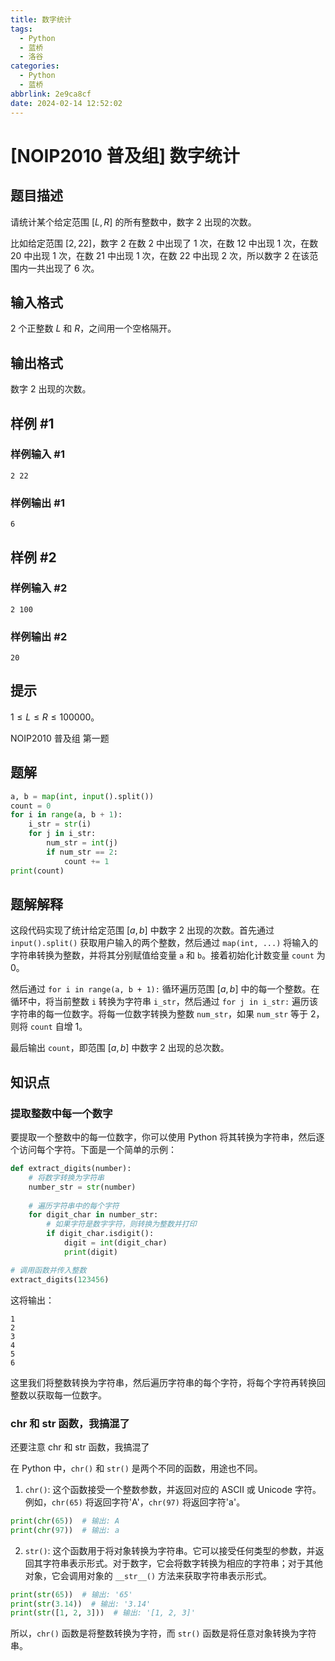 ```yaml
---
title: 数字统计
tags:
  - Python
  - 蓝桥
  - 洛谷
categories:
  - Python
  - 蓝桥
abbrlink: 2e9ca8cf
date: 2024-02-14 12:52:02
---
```


# [NOIP2010 普及组] 数字统计

## 题目描述

请统计某个给定范围 $[L, R]$ 的所有整数中，数字 $2$ 出现的次数。

比如给定范围 $[2, 22]$，数字 $2$ 在数 $2$ 中出现了 $1$ 次，在数 $12$ 中出现 $1$ 次，在数 $20$ 中出现 $1$ 次，在数 $21$ 中出现 $1$ 次，在数 $22$ 中出现 $2$ 次，所以数字 $2$ 在该范围内一共出现了 $6$ 次。

## 输入格式

$2$ 个正整数 $L$ 和 $R$，之间用一个空格隔开。

## 输出格式

数字 $2$ 出现的次数。

## 样例 #1

### 样例输入 #1

```
2 22
```

### 样例输出 #1

```
6
```

## 样例 #2

### 样例输入 #2

```
2 100
```

### 样例输出 #2

```
20
```

## 提示

$1 ≤ L ≤R≤ 100000$。

NOIP2010 普及组 第一题

## 题解

```py
a, b = map(int, input().split())
count = 0
for i in range(a, b + 1):
    i_str = str(i)
    for j in i_str:
        num_str = int(j)
        if num_str == 2:
            count += 1
print(count)
```



## 题解解释

这段代码实现了统计给定范围 $[a, b]$ 中数字 $2$ 出现的次数。首先通过 `input().split()` 获取用户输入的两个整数，然后通过 `map(int, ...)` 将输入的字符串转换为整数，并将其分别赋值给变量 `a` 和 `b`。接着初始化计数变量 `count` 为 $0$。

然后通过 `for i in range(a, b + 1):` 循环遍历范围 $[a, b]$ 中的每一个整数。在循环中，将当前整数 `i` 转换为字符串 `i_str`，然后通过 `for j in i_str:` 遍历该字符串的每一位数字。将每一位数字转换为整数 `num_str`，如果 `num_str` 等于 $2$，则将 `count` 自增 $1$。

最后输出 `count`，即范围 $[a, b]$ 中数字 $2$ 出现的总次数。

## 知识点

### 提取整数中每一个数字

要提取一个整数中的每一位数字，你可以使用 Python 将其转换为字符串，然后逐个访问每个字符。下面是一个简单的示例：

```python
def extract_digits(number):
    # 将数字转换为字符串
    number_str = str(number)
    
    # 遍历字符串中的每个字符
    for digit_char in number_str:
        # 如果字符是数字字符，则转换为整数并打印
        if digit_char.isdigit():
            digit = int(digit_char)
            print(digit)

# 调用函数并传入整数
extract_digits(123456)
```

这将输出：

```
1
2
3
4
5
6
```

这里我们将整数转换为字符串，然后遍历字符串的每个字符，将每个字符再转换回整数以获取每一位数字。

### chr 和 str 函数，我搞混了

还要注意 chr 和 str 函数，我搞混了

在 Python 中，`chr()` 和 `str()` 是两个不同的函数，用途也不同。

1. `chr()`: 这个函数接受一个整数参数，并返回对应的 ASCII 或 Unicode 字符。例如，`chr(65)` 将返回字符'A'，`chr(97)` 将返回字符'a'。

```python
print(chr(65))  # 输出: A
print(chr(97))  # 输出: a
```

2. `str()`: 这个函数用于将对象转换为字符串。它可以接受任何类型的参数，并返回其字符串表示形式。对于数字，它会将数字转换为相应的字符串；对于其他对象，它会调用对象的 `__str__()` 方法来获取字符串表示形式。

```python
print(str(65))  # 输出: '65'
print(str(3.14))  # 输出: '3.14'
print(str([1, 2, 3]))  # 输出: '[1, 2, 3]'
```

所以，`chr()` 函数是将整数转换为字符，而 `str()` 函数是将任意对象转换为字符串。
